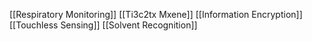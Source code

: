 [[Respiratory Monitoring]]
[[Ti3c2tx Mxene]]
[[Information Encryption]]
[[Touchless Sensing]]
[[Solvent Recognition]]
